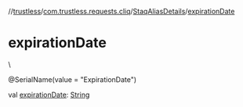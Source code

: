 //[trustless](../../../index.md)/[com.trustless.requests.cliq](../index.md)/[StaqAliasDetails](index.md)/[expirationDate](expiration-date.md)

# expirationDate

\

@SerialName(value = &quot;ExpirationDate&quot;)

val [expirationDate](expiration-date.md): [String](https://kotlinlang.org/api/latest/jvm/stdlib/kotlin/-string/index.html)
